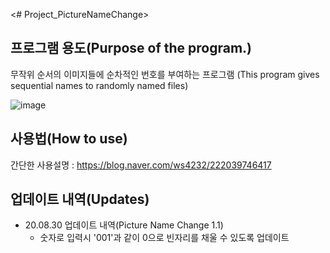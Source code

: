 <# Project_PictureNameChange>
## 프로그램 용도(Purpose of the program.)
무작위 순서의 이미지들에 순차적인 번호를 부여하는 프로그램
(This program gives sequential names to randomly named files)

![image](https://user-images.githubusercontent.com/61686603/134671598-b98bb216-91f7-47b6-9a27-337a37335632.png)


## 사용법(How to use)
간단한 사용설명 : https://blog.naver.com/ws4232/222039746417

## 업데이트 내역(Updates)
- 20.08.30 업데이트 내역(Picture Name Change 1.1)
  - 숫자로 입력시 '001'과 같이 0으로 빈자리를 채울 수 있도록 업데이트
